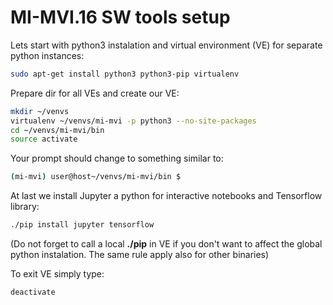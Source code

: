 MI-MVI.16 SW tools setup
========================

Lets start with python3 instalation and virtual environment (VE) for separate python instances:
```bash
sudo apt-get install python3 python3-pip virtualenv
```
Prepare dir for all VEs and create our VE:
```bash
mkdir ~/venvs
virtualenv ~/venvs/mi-mvi -p python3 --no-site-packages
cd ~/venvs/mi-mvi/bin
source activate
```
Your prompt should change to something similar to:
```bash
(mi-mvi) user@host~/venvs/mi-mvi/bin $ 
```
At last we install Jupyter a python for interactive notebooks and Tensorflow library:
```bash
./pip install jupyter tensorflow
```
(Do not forget to call a local **./pip** in VE if you don't want to affect the global python instalation. The same rule apply also for other binaries)

To exit VE simply type:
```bash
deactivate
```
